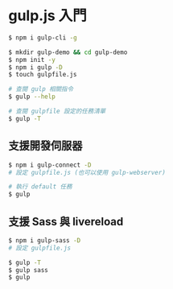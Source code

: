 # gulp.js 入門

```bash
$ npm i gulp-cli -g

$ mkdir gulp-demo && cd gulp-demo
$ npm init -y
$ npm i gulp -D
$ touch gulpfile.js

# 查閱 gulp 相關指令
$ gulp --help

# 查閱 gulpfile 設定的任務清單
$ gulp -T
```

## 支援開發伺服器

```bash
$ npm i gulp-connect -D
# 設定 gulpfile.js (也可以使用 gulp-webserver)

# 執行 default 任務
$ gulp
```

## 支援 Sass 與 livereload

```bash
$ npm i gulp-sass -D
# 設定 gulpfile.js

$ gulp -T
$ gulp sass
$ gulp
```
